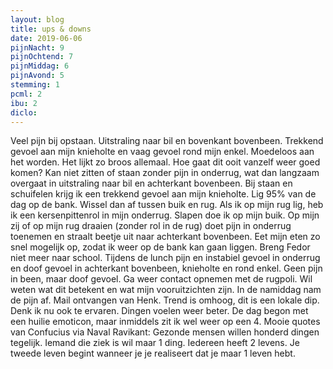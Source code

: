 ```yaml
---
layout: blog
title: ups & downs
date: 2019-06-06
pijnNacht: 9
pijnOchtend: 7
pijnMiddag: 6
pijnAvond: 5
stemming: 1
pcml: 2
ibu: 2
diclo: 
---
```


Veel pijn bij opstaan. Uitstraling naar bil en bovenkant bovenbeen. Trekkend gevoel aan mijn knieholte en vaag gevoel rond mijn enkel. Moedeloos aan het worden. Het lijkt zo broos allemaal. Hoe gaat dit ooit vanzelf weer goed komen?Kan niet zitten of staan zonder pijn in onderrug, wat dan langzaam overgaat in uitstraling naar bil en achterkant bovenbeen. Bij staan en schuifelen krijg ik een trekkend gevoel aan mijn knieholte. Lig 95% van de dag op de bank. Wissel dan af tussen buik en rug. Als ik op mijn rug lig, heb ik een kersenpittenrol in mijn onderrug. Slapen doe ik op mijn buik. Op mijn zij of op mijn rug draaien (zonder rol in de rug) doet pijn in onderrug toenemen en straalt beetje uit naar achterkant bovenbeen. Eet mijn eten zo snel mogelijk op, zodat ik weer op de bank kan gaan liggen. Breng Fedor niet meer naar school.Tijdens de lunch pijn en instabiel gevoel in onderrug en doof gevoel in achterkant bovenbeen, knieholte en rond enkel. Geen pijn in been, maar doof gevoel.Ga weer contact opnemen met de rugpoli. Wil weten wat dit betekent en wat mijn vooruitzichten zijn.In de namiddag nam de pijn af. Mail ontvangen van Henk. Trend is omhoog, dit is een lokale dip. Denk ik nu ook te ervaren. Dingen voelen weer beter. De dag begon met een huilie emoticon, maar inmiddels zit ik wel weer op een 4.Mooie quotes van Confucius via Naval Ravikant: Gezonde mensen willen honderd dingen tegelijk. Iemand die ziek is wil maar 1 ding. Iedereen heeft 2 levens. Je tweede leven begint wanneer je je realiseert dat je maar 1 leven hebt.

